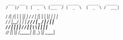      ___  ___   _____   ______  _____    _____   _____  
    /   |/   | |  _  \ |___  / |  _  \  |  _  \ /  ___| 
   / /|   /| | | |_| |    / /  | |_| |  | |_| | | |     
  / / |__/ | | |  ___/   / /   |  _  /  |  ___/ | |     
 / /       | | | |      / /__  | | \ \  | |     | |___  
/_/        |_| |_|     /_____| |_|  \_\ |_|     \_____| 

